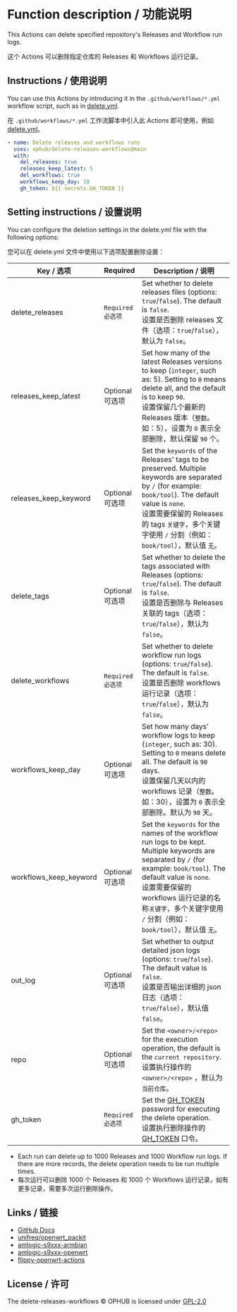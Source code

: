 # Function description / 功能说明

This Actions can delete specified repository's Releases and Workflow run logs.

这个 Actions 可以删除指定仓库的 Releases 和 Workflows 运行记录。

## Instructions / 使用说明

You can use this Actions by introducing it in the `.github/workflows/*.yml` workflow script, such as in [delete.yml](https://github.com/ophub/amlogic-s9xxx-armbian/blob/main/.github/workflows/delete-older-releases-workflows.yml).

在 `.github/workflows/*.yml` 工作流脚本中引入此 Actions 即可使用，例如 [delete.yml](https://github.com/ophub/amlogic-s9xxx-armbian/blob/main/.github/workflows/delete-older-releases-workflows.yml)。

```yaml
- name: Delete releases and workflows runs
  uses: ophub/delete-releases-workflows@main
  with:
    del_releases: true
    releases_keep_latest: 5
    del_workflows: true
    workflows_keep_day: 10
    gh_token: ${{ secrets.GH_TOKEN }}
```

## Setting instructions / 设置说明

You can configure the deletion settings in the delete.yml file with the following options:

您可以在 delete.yml 文件中使用以下选项配置删除设置：

| Key / 选项               | Required   | Description / 说明                       |
| ----------------------- | ---------- | ---------------------------------------- |
| delete_releases         | `Required`<br />`必选项` | Set whether to delete releases files (options: `true`/`false`). The default is `false`.<br />设置是否删除 releases 文件（选项：`true`/`false`），默认为 `false`。 |
| releases_keep_latest    | Optional<br />可选项 | Set how many of the latest Releases versions to keep (`integer`, such as: 5). Setting to `0` means delete all, and the default is to keep `90`.<br />设置保留几个最新的 Releases 版本（`整数`。如：5），设置为 `0` 表示全部删除，默认保留 `90` 个。 |
| releases_keep_keyword   | Optional<br />可选项   | Set the `keywords` of the Releases' tags to be preserved. Multiple keywords are separated by `/` (for example: `book/tool`). The default value is `none`.<br />设置需要保留的 Releases 的 tags `关键字`，多个关键字使用 `/` 分割（例如：`book/tool`），默认值 `无`。 |
| delete_tags             | Optional<br />可选项   | Set whether to delete the tags associated with Releases (options: `true`/`false`). The default is `false`.<br />设置是否删除与 Releases 关联的 tags（选项：`true`/`false`），默认为 `false`。 |
| delete_workflows        | `Required`<br />`必选项` | Set whether to delete workflow run logs (options: `true`/`false`). The default is `false`.<br />设置是否删除 workflows 运行记录（选项：`true`/`false`），默认为 `false`。 |
| workflows_keep_day      | Optional<br />可选项 | Set how many days' workflow logs to keep (`integer`, such as: 30). Setting to `0` means delete all. The default is `90` days.<br />设置保留几天以内的 workflows 记录（`整数`。如：30），设置为 `0` 表示全部删除。默认为 `90` 天。 |
| workflows_keep_keyword  | Optional<br />可选项   | Set the `keywords` for the names of the workflow run logs to be kept. Multiple keywords are separated by `/` (for example: `book/tool`). The default value is `none`.<br />设置需要保留的 workflows 运行记录的名称`关键字`，多个关键字使用 `/` 分割（例如：`book/tool`），默认值 `无`。 |
| out_log                 | Optional<br />可选项   | Set whether to output detailed json logs (options: `true`/`false`). The default value is `false`.<br />设置是否输出详细的 json 日志（选项：`true`/`false`），默认值 `false`。 |
| repo                    | Optional<br />可选项   | Set the `<owner>/<repo>` for the execution operation, the default is the `current repository`.<br />设置执行操作的 `<owner>/<repo>` ，默认为`当前仓库`。 |
| gh_token                | `Required`<br />`必选项` | Set the [GH_TOKEN](https://github.com/ophub/amlogic-s9xxx-openwrt/blob/main/documents/README.md#2-set-privacy-variable-github_token) password for executing the delete operation.<br />设置执行删除操作的 [GH_TOKEN](https://github.com/ophub/amlogic-s9xxx-openwrt/blob/main/documents/README.cn.md#2-设置隐私变量-github_token) 口令。 |

- Each run can delete up to 1000 Releases and 1000 Workflow run logs. If there are more records, the delete operation needs to be run multiple times.
- 每次运行可以删除 1000 个 Releases 和 1000 个 Workflows 运行记录，如有更多记录，需要多次运行删除操作。

## Links / 链接

- [GitHub Docs](https://docs.github.com/en/rest/releases/releases?list-releases)
- [unifreq/openwrt_packit](https://github.com/unifreq/openwrt_packit)
- [amlogic-s9xxx-armbian](https://github.com/ophub/amlogic-s9xxx-armbian)
- [amlogic-s9xxx-openwrt](https://github.com/ophub/amlogic-s9xxx-openwrt)
- [flippy-openwrt-actions](https://github.com/ophub/flippy-openwrt-actions)

## License / 许可

The delete-releases-workflows © OPHUB is licensed under [GPL-2.0](https://github.com/ophub/delete-releases-workflows/blob/main/LICENSE)
